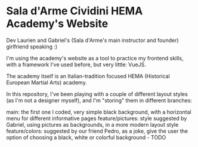 # Sala d'Arme Cividini HEMA Academy's Website

Dev Laurien and Gabriel's (Sala d'Arme's main instructor and founder) girlfriend speaking :)

I'm using the academy's website as a tool to practice my frontend skills, with a framework I've used before, but very little: VueJS.

The academy itself is an Italian-tradition focused HEMA (Historical European Martial Arts) academy.

In this repository, I've been playing with a couple of different layout styles (as I'm not a designer myself), and I'm "storing" them in different branches:

main: the first one I coded, very simple black background, with a horizontal menu for different informative pages
feature/pictures: style suggested by Gabriel, using pictures as backgrounds, in a more modern layout style
feature/colors: suggested by our friend Pedro, as a joke, give the user the option of choosing a black, white or colorful background - TODO